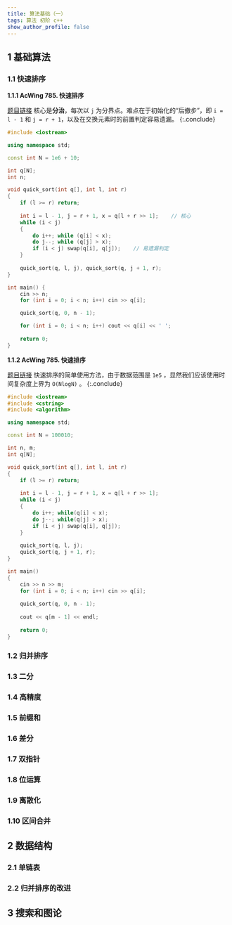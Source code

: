 ```yaml
---
title: 算法基础（一）
tags: 算法 初阶 c++
show_author_profile: false
---
```


## 1 基础算法

### 1.1 快速排序

**1.1.1 AcWing 785. 快速排序**

[题目链接](https://www.acwing.com/problem/content/787/)
核心是**分治**，每次以 `j` 为分界点。难点在于初始化的“后撤步”，即 `i = l - 1` 和 `j = r + 1`，以及在交换元素时的前置判定容易遗漏。
{:.conclude}

```c++
#include <iostream>

using namespace std;

const int N = 1e6 + 10;

int q[N];
int n;

void quick_sort(int q[], int l, int r)
{
    if (l >= r) return;
    
    int i = l - 1, j = r + 1, x = q[l + r >> 1];    // 核心
    while (i < j)
    {
        do i++; while (q[i] < x);
        do j--; while (q[j] > x);
        if (i < j) swap(q[i], q[j]);    // 易遗漏判定
    }
    
    quick_sort(q, l, j), quick_sort(q, j + 1, r);
}

int main() {
	cin >> n;
	for (int i = 0; i < n; i++) cin >> q[i];

	quick_sort(q, 0, n - 1);

	for (int i = 0; i < n; i++) cout << q[i] << ' ';
    
    return 0;
}
```

**1.1.2 AcWing 785. 快速排序**

[题目链接](https://www.acwing.com/problem/content/788/)
快速排序的简单使用方法，由于数据范围是 `1e5` ，显然我们应该使用时间复杂度上界为 `O(NlogN)` 。
{:.conclude}

```c++
#include <iostream>
#include <cstring>
#include <algorithm>

using namespace std;

const int N = 100010;

int n, m;
int q[N];

void quick_sort(int q[], int l, int r)
{
    if (l >= r) return;
    
    int i = l - 1, j = r + 1, x = q[l + r >> 1];
    while (i < j)
    {
        do i++; while(q[i] < x);
        do j--; while(q[j] > x);
        if (i < j) swap(q[i], q[j]);
    }
    
    quick_sort(q, l, j);
    quick_sort(q, j + 1, r);
}

int main()
{
    cin >> n >> m;
    for (int i = 0; i < n; i++) cin >> q[i];
    
    quick_sort(q, 0, n - 1);
    
    cout << q[m - 1] << endl;
    
    return 0;
}
```



### 1.2 归并排序



### 1.3 二分



### 1.4 高精度



### 1.5 前缀和



### 1.6 差分



### 1.7 双指针



### 1.8 位运算



### 1.9 离散化



### 1.10 区间合并



## 2 数据结构

### 2.1 单链表



### 2.2 归并排序的改进

## 3 搜索和图论



